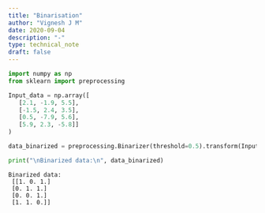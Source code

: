 ```yaml
---
title: "Binarisation"
author: "Vignesh J M"
date: 2020-09-04
description: "-"
type: technical_note
draft: false
---
```


```python
import numpy as np
from sklearn import preprocessing
```


```python
Input_data = np.array([
   [2.1, -1.9, 5.5],
   [-1.5, 2.4, 3.5],
   [0.5, -7.9, 5.6],
   [5.9, 2.3, -5.8]]
)
```


```python
data_binarized = preprocessing.Binarizer(threshold=0.5).transform(Input_data)
```


```python
print("\nBinarized data:\n", data_binarized)
```

    
    Binarized data:
     [[1. 0. 1.]
     [0. 1. 1.]
     [0. 0. 1.]
     [1. 1. 0.]]

